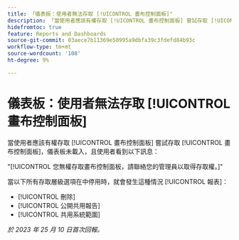```yaml
---
title: 「儀表板：使用者無法存取 [!UICONTROL 畫布控制面板]"
description: 「當使用者應該有權存取 [!UICONTROL 畫布控制面板] 嘗試存取 [!UICONTROL 畫布控制面板]，儀表板未載入，使用者看到一則訊息。」
hidefromtoc: true
feature: Reports and Dashboards
source-git-commit: 03aece7b11369e50995a9dbfa39c3fdefd84b93c
workflow-type: tm+mt
source-wordcount: '108'
ht-degree: 9%

---
```



# 儀表板：使用者無法存取 [!UICONTROL 畫布控制面板]

當使用者應該有權存取 [!UICONTROL 畫布控制面板] 嘗試存取 [!UICONTROL 畫布控制面板]，儀表板未載入，且使用者看到以下訊息：

&quot;[!UICONTROL 您無權存取畫布控制面板，請聯絡您的管理員以取得存取權。]&quot;

當以下所有存取層級選項在中停用時，就會發生這種情況 [!UICONTROL 報表]：

* [!UICONTROL 刪除]
* [!UICONTROL 公開共用報告]
* [!UICONTROL 共用系統範圍]

_於 2023 年 25 月 10 日首次回報。_
